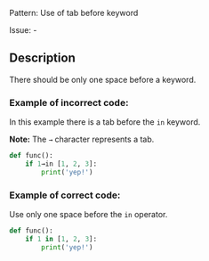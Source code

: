Pattern: Use of tab before keyword

Issue: -

## Description

There should be only one space before a keyword.

### Example of **incorrect** code:

In this example there is a tab before the `in` keyword.

**Note:** The `→` character represents a tab.

```python
def func():
    if 1→in [1, 2, 3]:
        print('yep!')
```

### Example of **correct** code:

Use only one space before the `in` operator.

```python
def func():
    if 1 in [1, 2, 3]:
        print('yep!')
```

